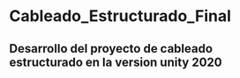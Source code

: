 # Cableado_Estructurado_Final
## Desarrollo del proyecto de cableado estructurado en la version unity 2020
